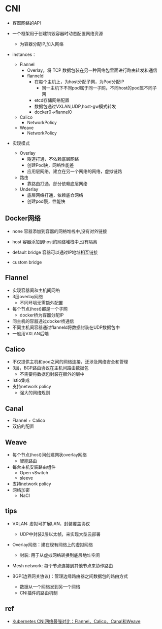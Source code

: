 # CNI


+ 容器网络的API

+ 一个框架用于创建销毁容器时动态配置网络资源
    + 为容器分配IP,加入网络


+ instances：
    + Flannel
        + Overlay，将 TCP 数据包装在另一种网络包里面进行路由转发和通信
        + flanneld
            + 在每个主机上，为host分配子网，为Pod分配IP
                + 同一主机下不同pod属于同一子网，不同host的pod属不同子网
            + etcd存储网络配置
            + 数据包通过VXLAN,UDP,host-gw模式转发
            + docker0->flannel0
    + Calico
        + NetworkPolicy
    + Weave
        + NetworkPolicy

+ 实现模式
    + Overlay
        + 隧道打通，不依赖底层网络
        + 创建Pod快，网络性能差
        + 应用层网络，建立在另一个网络的网络，虚拟链路
    + 路由
        + 靠路由打通，部分依赖底层网络
    + Underlay
        + 底层网络打通，依赖底仓网络
        + 创建pod慢，性能快

## Docker网络

+ none 容器添加到容器的网络堆栈中,没有对外链接

+ host 容器添加到host的网络堆栈中,没有隔离

+ default bridge 容器可以通过IP地址相互链接

+ custom bridge

## Flannel
+ 实现容器间和主机间网络
+ 3层overlay网络
    + 不同环境无需额外配置
+ 每个节点(host)都是一个子网
    + docker桥为容器分配IP
+ 同主机的容器通过docker桥通信
+ 不同主机间容器通过flanneld将数据封装在UDP数据包中
+ 一般用VXLAN后端

## Calico
+ 不仅提供主机和pod之间的网络连接，还涉及网络安全和管理
+ 3层，BGP路由协议在主机间路由数据包
    + 不需要将数据包封装在额外的层中
+ Istio集成
+ 支持network policy
    + 强大的网络规则

## Canal
+ Flannel + Calico
+ 双倍的配置

## Weave
+ 每个节点(host)间创建网状overlay网络
    + 智能路由
+ 每台主机安装路由组件
    + Open vSwitch
    + sleeve
+ 支持network policy
+ 网络加密
    + NaCI


## tips

+ VXLAN: 虚拟可扩展LAN，封装覆盖协议
    + UDP中封装2层以太帧，来实现大型云部署

+ Overlay网络：建在现有网络上的虚拟网络
    + 封装: 用于从虚拟网络转换到底层地址空间

+ Mesh network: 每个节点连接到其他节点来协作路由

+ BGP(边界网关协议)：管理边缘路由器之间数据包的路由方式
    + 数据从一个网络发到另一个网络
    + CNI插件的路由机制

## ref

+ [Kubernetes CNI网络最强对比：Flannel、Calico、Canal和Weave](https://segmentfault.com/a/1190000018698263)